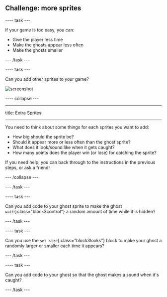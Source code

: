 ## Challenge: more sprites

---- task ---

If your game is too easy, you can:

+ Give the player less time
+ Make the ghosts appear less often
+ Make the ghosts smaller

--- /task ---

---- task ---

Can you add other sprites to your game?

![screenshot](images/ghost-final.png)

---- collapse ---

---

title: Extra Sprites

---

You need to think about some things for each sprites you want to add:

+ How big should the sprite be?
+ Should it appear more or less often than the ghost sprite?
+ What does it look/sound like when it gets caught?
+ How many points does the player win (or lose) for catching the sprite?

If you need help, you can back through to the instructions in the previous steps, or ask a friend!

--- /collapse ---

--- /task ---

---- task ---

Can you add code to your ghost sprite to make the ghost `wait`{:class="block3control"} a random amount of time while it is hidden?  

--- /task ---

---- task ---

Can you use the `set size`{:class="block3looks"} block to make your ghost a randomly larger or smaller each time it appears?

--- /task ---

---- task ---

Can you add code to your ghost so that the ghost makes a sound when it's caught?

--- /task ---
